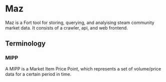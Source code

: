 # Maz
Maz is a Fort tool for storing, querying, and analyising steam community market data. It consists of a crawler, api, and web frontend.

## Terminology

### MIPP
A MIPP is a Market Item Price Point, which represents a set of volume/price data for a certain period in time.
